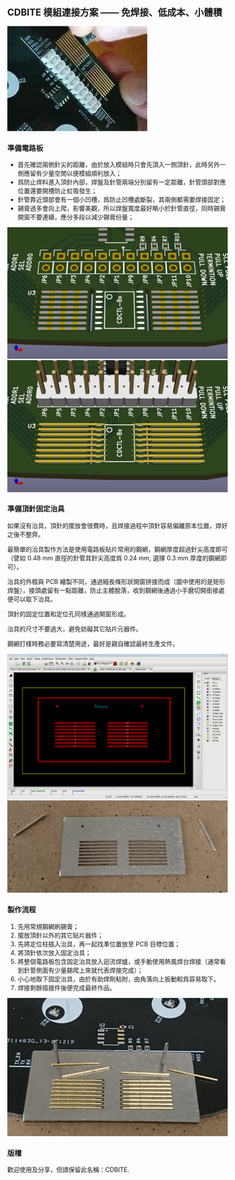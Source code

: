 

## CDBITE 模組連接方案 —— 免焊接、低成本、小體積

<img alt="adapter_cdbite" src="img/cdbite_demonstration.gif">

### 準備電路板

 - 首先確認兩側針尖的距離，由於放入模組時只會先頂入一側頂針，此時另外一側應留有少量空閒以便模組順利放入；
 - 爲防止焊料進入頂針內部，焊盤及針管兩端分別留有一定距離，針管頭部對應位置還要開槽防止虹吸發生；
 - 針管靠近頭部會有一個小凹槽，爲防止凹槽處斷裂，其兩側都需要焊接固定；
 - 錫膏過多會向上爬，影響美觀，所以焊盤寬度最好略小於針管直徑，同時錫膏開窗不要連續，應分多段以減少錫膏份量；

<img alt="cdbite_pcb" src="img/cdbite_pcb.png">

<img alt="cdbite_with_models" src="img/cdbite_with_models.png">

### 準備頂針固定治具

如果沒有治具，頂針的擺放會很費時，且焊接過程中頂針容易偏離原本位置，焊好之後不整齊。

最簡單的治具製作方法是使用電路板貼片常用的鋼網，鋼網厚度超過針尖高度即可（譬如 0.48 mm 直徑的針管其針尖高度爲 0.24 mm, 選擇 0.3 mm 厚度的鋼網即可）。

治具的外框與 PCB 繪製不同，通過細長條形狀開窗拼接而成（圖中使用的是矩形焊盤），接頭處留有一點距離，防止主體脫落，收到鋼網後通過小手磨切開銜接處便可以取下治具。

頂針的固定位置和定位孔同樣通過開窗形成。

治具的尺寸不要過大，避免妨礙其它貼片元器件。

鋼網打樣時務必要寫清楚用途，最好是親自確認最終生產文件。

<img alt="fixture_in_pcb" src="img/fixture_in_pcb.png">

<img alt="fixture_real" src="img/fixture_real.jpg">


### 製作流程

1. 先用常規鋼網刷錫膏；
2. 擺放頂針以外的其它貼片器件；
3. 先將定位柱插入治具，再一起找準位置放至 PCB 目標位置；
4. 將頂針依次放入固定治具；
5. 將整個電路板包含固定治具放入迴流焊爐，或手動使用熱風焊台焊接（通常看到針管側面有少量錫爬上來就代表焊接完成）；
6. 小心地取下固定治具，由於有助焊劑粘附，由角落向上扳動較爲容易取下。
7. 焊接剩餘插接件後便完成最終作品。

<img alt="fixture_in_use" src="img/fixture_in_use.jpg">

### 版權

歡迎使用及分享，但請保留此名稱：CDBITE.

